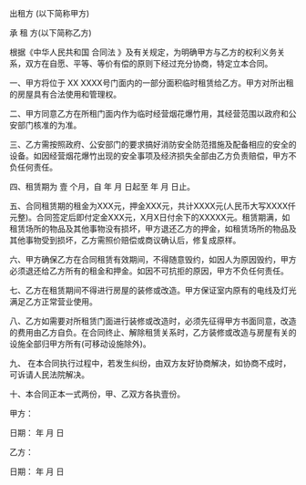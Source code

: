 
 


出租方 (以下简称甲方)


承 租 方(以下简称乙方)


根据《中华人民共和国
合同法
》及有关规定，为明确甲方与乙方的权利义务关系，双方在自愿、平等、等价有偿的原则下经过充分协商，特定立本合同。


一、甲方将位于 XX XXXX号门面内的一部分面积临时租赁给乙方。甲方对所出租的房屋具有合法使用和管理权。


二、甲方同意乙方在所租门面内作为临时经营烟花爆竹用，其经营范围以政府和公安部门核准的为准。


三、乙方需按照政府、公安部门的要求搞好消防安全防范措施及配备相应的安全的设备。如因经营烟花爆竹出现的安全事项及经济损失全部由乙方负责赔偿，甲方不负任何责任。


四、租赁期为 壹 个月，自 年 月 日起至 年 月 日止。


五、合同租赁期的租金为XXX元，押金XXX元，共计XXXX元(人民币大写XXXX仟元整)。合同签定后即付定金XXX元，X月X日付余下的XXXXX元。租赁期满，如租赁场所的物品及其他事物没有损坏，甲方退还乙方的押金，如租赁场所的物品及其他事物受到损坏，乙方需照价赔偿或商议确认后，修复成原样。


六、甲方确保乙方在合同租赁有效期间，不得随意毁约，如因人为原因毁约，甲方必须退还给乙方所有的租金和押金。如因不可抗拒的原因，甲方不负任何责任。


七、乙方在租赁期间不得进行房屋的装修或改造。甲方保证室内原有的电线及灯光满足乙方正常营业使用。


八、乙方如需要对所租赁门面进行装修或改造时，必须先征得甲方书面同意，改造的费用由乙方自负。在合同终止、解除租赁关系时，乙方装修或改造与房屋有关的设施全部归甲方所有(可移动设施除外)。


九、 在本合同执行过程中，若发生纠纷，由双方友好协商解决，如协商不成时，可诉请人民法院解决。


十、本合同正本一式两份，甲、乙双方各执壹份。


甲方：


日期： 年 月 日


乙方：


日期： 年 月 日
 


 

 
 
 
 
 
  


  
 

  


  


  
 
 
 
 

